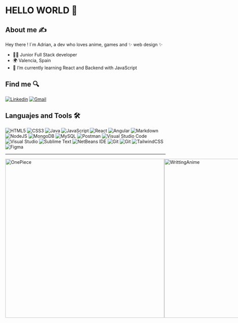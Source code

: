 # HELLO WORLD 💫

## About me ✍️

Hey there ! I´m Adrian, a dev who loves anime, games and ✨ web design ✨
- 🙋‍♂️ Junior Full Stack developer
- 🌍 Valencia, Spain
- 🌱 I’m currently learning React and Backend with JavaScript

## Find me 🔍

[![Linkedin](https://img.shields.io/badge/linkedin-%230077B5.svg?style=for-the-badge&logo=linkedin&logoColor=white)](https://www.linkedin.com/in/adri%C3%A1n-del-moral/)
[![Gmail](https://img.shields.io/badge/Gmail-D14836?style=for-the-badge&logo=gmail&logoColor=white)](mailto:adrian.delmoral.martin@gmail.com)

## Languajes and Tools 🛠️
![HTML5](https://img.shields.io/badge/html5-%23E34F26.svg?style=for-the-badge&logo=html5&logoColor=white)
![CSS3](https://img.shields.io/badge/css3-%231572B6.svg?style=for-the-badge&logo=css3&logoColor=white)
![Java](https://img.shields.io/badge/java-%23ED8B00.svg?style=for-the-badge&logo=java&logoColor=white)
![JavaScript](https://img.shields.io/badge/javascript-%23323330.svg?style=for-the-badge&logo=javascript&logoColor=%23F7DF1E)
![React](https://img.shields.io/badge/react-%23323330.svg?style=for-the-badge&logo=react&logoColor=%#0000FF)
![Angular](https://img.shields.io/badge/angular-%23323330.svg?style=for-the-badge&logo=angular&logoColor=red)
![Markdown](https://img.shields.io/badge/markdown-%23000000.svg?style=for-the-badge&logo=markdown&logoColor=white)
![NodeJS](https://img.shields.io/badge/node.js-6DA55F?style=for-the-badge&logo=node.js&logoColor=white)
![MongoDB](https://img.shields.io/badge/MongoDB-%234ea94b.svg?style=for-the-badge&logo=mongodb&logoColor=white)
![MySQL](https://img.shields.io/badge/mysql-%2300f.svg?style=for-the-badge&logo=mysql&logoColor=white)
![Postman](https://img.shields.io/badge/Postman-FE7A16.svg?style=for-the-badge&logo=Postman&logoColor=white)
![Visual Studio Code](https://img.shields.io/badge/Visual%20Studio%20Code-0078d7.svg?style=for-the-badge&logo=visual-studio-code&logoColor=white)
![Visual Studio](https://img.shields.io/badge/Visual%20Studio-5C2D91.svg?style=for-the-badge&logo=visual-studio&logoColor=white)
![Sublime Text](https://img.shields.io/badge/sublime_text-%23575757.svg?style=for-the-badge&logo=sublime-text&logoColor=important)
![NetBeans IDE](https://img.shields.io/badge/NetBeansIDE-1B6AC6.svg?style=for-the-badge&logo=apache-netbeans-ide&logoColor=white)
![Git](https://img.shields.io/badge/git-%23F05033.svg?style=for-the-badge&logo=git&logoColor=white)
![Git](https://img.shields.io/badge/laravel-%23F05033.svg?style=for-the-badge&logo=laravel&logoColor=white)
![TailwindCSS](https://img.shields.io/badge/TailwindCSS%20-grey?style=for-the-badge&logo=tailwindcss)
![Figma](https://img.shields.io/badge/figma-%23F24E1E.svg?style=for-the-badge&logo=figma&logoColor=white)

***

<div style = "display: flex; 
  flex-direction: row;">
 
<img style = "align:left;" src="https://media.tenor.com/BWk4_NBCmtgAAAAC/one-piece.gif" alt="OnePiece" width="500px">
<img src="https://i.pinimg.com/originals/22/22/bf/2222bf4e61a9c909705972dc2e1ad26a.gif" alt="WrittingAnime" width="500px">
</div>
